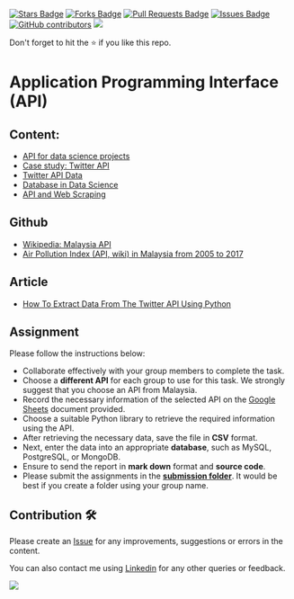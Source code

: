 <a href="https://github.com/drshahizan/special-topic-data-engineering/stargazers"><img src="https://img.shields.io/github/stars/drshahizan/special-topic-data-engineering" alt="Stars Badge"/></a>
<a href="https://github.com/drshahizan/special-topic-data-engineering/network/members"><img src="https://img.shields.io/github/forks/drshahizan/special-topic-data-engineering" alt="Forks Badge"/></a>
<a href="https://github.com/drshahizan/special-topic-data-engineering/pulls"><img src="https://img.shields.io/github/issues-pr/drshahizan/special-topic-data-engineering" alt="Pull Requests Badge"/></a>
<a href="https://github.com/drshahizan/special-topic-data-engineering/issues"><img src="https://img.shields.io/github/issues/drshahizan/special-topic-data-engineering" alt="Issues Badge"/></a>
<a href="https://github.com/drshahizan/special-topic-data-engineering/graphs/contributors"><img alt="GitHub contributors" src="https://img.shields.io/github/contributors/drshahizan/special-topic-data-engineering?color=2b9348"></a>
![](https://visitor-badge.glitch.me/badge?page_id=drshahizan/special-topic-data-engineering)

Don't forget to hit the :star: if you like this repo.

# Application Programming Interface (API)

## Content:
- [API for data science projects](./def-api.md)
- [Case study: Twitter API](./twitter-api.md)
- [Twitter API Data](./twitter-data.md)
- [Database in Data Science](./ds-database.md)
- [API and Web Scraping](./api-web-scraping.md)

## Github
- [Wikipedia: Malaysia API](https://github.com/JianLoong/malaysia-api)
- [Air Pollution Index (API, wiki) in Malaysia from 2005 to 2017](https://github.com/ynshung/api-malaysia)

## Article
- [How To Extract Data From The Twitter API Using Python](https://github.com/drshahizan/special-topic-data-engineering/blob/main/materials/api/How%20To%20Extract%20Data%20From%20The%20Twitter%20API%20Using%20Python%20_%20by%20Ahmed%20Besbes%20_%20Towards%20Data%20Science.pdf)

## Assignment
Please follow the instructions below:
- Collaborate effectively with your group members to complete the task.
- Choose a **different API** for each group to use for this task. We strongly suggest that you choose an API from Malaysia.
- Record the necessary information of the selected API on the [Google Sheets](https://docs.google.com/spreadsheets/d/16eKnUHr0a1FUC2fl7ja2W5FrzwHZN1us-GK4_jhvZD8/edit?usp=sharing) document provided.
- Choose a suitable Python library to retrieve the required information using the API.
- After retrieving the necessary data, save the file in **CSV** format.
- Next, enter the data into an appropriate **database**, such as MySQL, PostgreSQL, or MongoDB.
- Ensure to send the report in **mark down** format and **source code**.
- Please submit the assignments in the [**submission folder**](https://github.com/drshahizan/special-topic-data-engineering/tree/main/Assignment/API/submission). It would be best if you create a folder using your group name.

## Contribution 🛠️
Please create an [Issue](https://github.com/drshahizan/special-topic-data-engineering/issues) for any improvements, suggestions or errors in the content.

You can also contact me using [Linkedin](https://www.linkedin.com/in/drshahizan/) for any other queries or feedback.

![](https://visitor-badge.glitch.me/badge?page_id=drshahizan)


